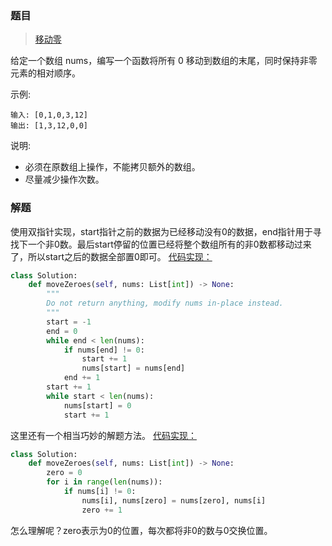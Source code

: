 ### 题目
> [移动零](https://leetcode-cn.com/problems/move-zeroes/description/)

给定一个数组 nums，编写一个函数将所有 0 移动到数组的末尾，同时保持非零元素的相对顺序。

示例:
```
输入: [0,1,0,3,12]
输出: [1,3,12,0,0]
```

说明:
- 必须在原数组上操作，不能拷贝额外的数组。
- 尽量减少操作次数。

### 解题

使用双指针实现，start指针之前的数据为已经移动没有0的数据，end指针用于寻找下一个非0数。最后start停留的位置已经将整个数组所有的非0数都移动过来了，所以start之后的数据全部置0即可。
[代码实现：](solution.py)
```python
class Solution:
    def moveZeroes(self, nums: List[int]) -> None:
        """
        Do not return anything, modify nums in-place instead.
        """
        start = -1
        end = 0
        while end < len(nums):
            if nums[end] != 0:
                start += 1
                nums[start] = nums[end]
            end += 1
        start += 1
        while start < len(nums):
            nums[start] = 0
            start += 1
```

这里还有一个相当巧妙的解题方法。
[代码实现：](solution1.py)
```python
class Solution:
    def moveZeroes(self, nums: List[int]) -> None:
        zero = 0
        for i in range(len(nums)):
            if nums[i] != 0:
                nums[i], nums[zero] = nums[zero], nums[i]
                zero += 1
```
怎么理解呢？zero表示为0的位置，每次都将非0的数与0交换位置。
